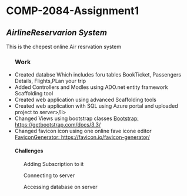 ﻿<h1>COMP-2084-Assignment1</h1>

<div>
	<h2><i>AirlineReservarion System</i></h2>
	</hr>
	<p> This is the chepest online Air resrvation system</p>
	<ul> <h3>Work</h3>
		<li>Created databse Which includes foru tables BookTicket, Passengers Details, Flights,PLan your trip</li>
		<li>Added Controllers and Modles using ADO.net entity framework Scaffolding tool</li>
		<li>Created web application using advanced Scaffolding tools </li>
		<li>Created web application with SQL using Azure portal and uploaded project to server>/li>
		<li>Changed Views using bootstrap classes <a href="https://getbootstrap.com/docs/3.3/">Bootstrap: https://getbootstrap.com/docs/3.3/ </a></li>
		<li>Changed favicon icon using one online fave icone editor <a href="https://favicon.io/favicon-generator/">FaviconGenerator: https://favicon.io/favicon-generator/ </a></li>
 	</ul>
	<ul> <h4>Challenges</h4>
		<ol>Adding Subscription to it</ol>
		<ol>Connecting to server</ol>
		<ol>Accessing database on server</ol>
	</ul>
</div>